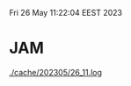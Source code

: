 Fri 26 May 11:22:04 EEST 2023
# JAM
<a href='./cache/202305/26_11.log'>./cache/202305/26_11.log</a>
